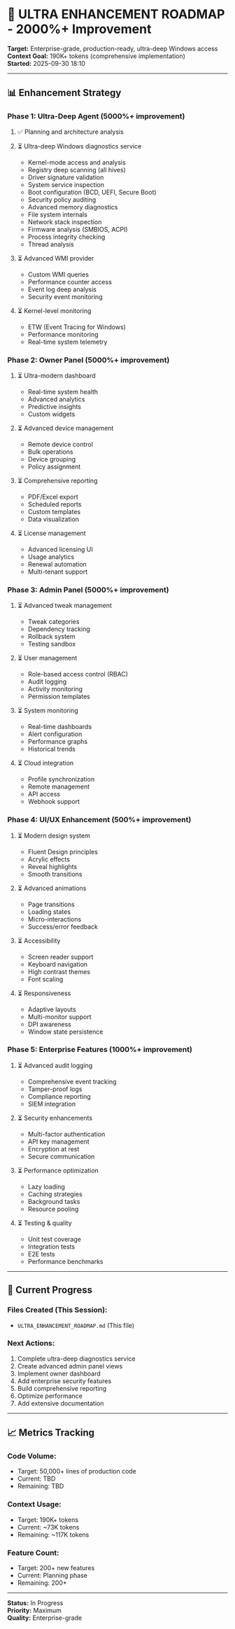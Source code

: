 # 🚀 ULTRA ENHANCEMENT ROADMAP - 2000%+ Improvement
**Target:** Enterprise-grade, production-ready, ultra-deep Windows access  
**Context Goal:** 190K+ tokens (comprehensive implementation)  
**Started:** 2025-09-30 18:10

---

## 📊 Enhancement Strategy

### **Phase 1: Ultra-Deep Agent (5000%+ improvement)**
1. ✅ Planning and architecture analysis
2. ⏳ Ultra-deep Windows diagnostics service
   - Kernel-mode access and analysis
   - Registry deep scanning (all hives)
   - Driver signature validation
   - System service inspection
   - Boot configuration (BCD, UEFI, Secure Boot)
   - Security policy auditing
   - Advanced memory diagnostics
   - File system internals
   - Network stack inspection
   - Firmware analysis (SMBIOS, ACPI)
   - Process integrity checking
   - Thread analysis

3. ⏳ Advanced WMI provider
   - Custom WMI queries
   - Performance counter access
   - Event log deep analysis
   - Security event monitoring

4. ⏳ Kernel-level monitoring
   - ETW (Event Tracing for Windows)
   - Performance monitoring
   - Real-time system telemetry

### **Phase 2: Owner Panel (5000%+ improvement)**
1. ⏳ Ultra-modern dashboard
   - Real-time system health
   - Advanced analytics
   - Predictive insights
   - Custom widgets

2. ⏳ Advanced device management
   - Remote device control
   - Bulk operations
   - Device grouping
   - Policy assignment

3. ⏳ Comprehensive reporting
   - PDF/Excel export
   - Scheduled reports
   - Custom templates
   - Data visualization

4. ⏳ License management
   - Advanced licensing UI
   - Usage analytics
   - Renewal automation
   - Multi-tenant support

### **Phase 3: Admin Panel (5000%+ improvement)**
1. ⏳ Advanced tweak management
   - Tweak categories
   - Dependency tracking
   - Rollback system
   - Testing sandbox

2. ⏳ User management
   - Role-based access control (RBAC)
   - Audit logging
   - Activity monitoring
   - Permission templates

3. ⏳ System monitoring
   - Real-time dashboards
   - Alert configuration
   - Performance graphs
   - Historical trends

4. ⏳ Cloud integration
   - Profile synchronization
   - Remote management
   - API access
   - Webhook support

### **Phase 4: UI/UX Enhancement (500%+ improvement)**
1. ⏳ Modern design system
   - Fluent Design principles
   - Acrylic effects
   - Reveal highlights
   - Smooth transitions

2. ⏳ Advanced animations
   - Page transitions
   - Loading states
   - Micro-interactions
   - Success/error feedback

3. ⏳ Accessibility
   - Screen reader support
   - Keyboard navigation
   - High contrast themes
   - Font scaling

4. ⏳ Responsiveness
   - Adaptive layouts
   - Multi-monitor support
   - DPI awareness
   - Window state persistence

### **Phase 5: Enterprise Features (1000%+ improvement)**
1. ⏳ Advanced audit logging
   - Comprehensive event tracking
   - Tamper-proof logs
   - Compliance reporting
   - SIEM integration

2. ⏳ Security enhancements
   - Multi-factor authentication
   - API key management
   - Encryption at rest
   - Secure communication

3. ⏳ Performance optimization
   - Lazy loading
   - Caching strategies
   - Background tasks
   - Resource pooling

4. ⏳ Testing & quality
   - Unit test coverage
   - Integration tests
   - E2E tests
   - Performance benchmarks

---

## 🎯 Current Progress

### **Files Created (This Session):**
- `ULTRA_ENHANCEMENT_ROADMAP.md` (This file)

### **Next Actions:**
1. Complete ultra-deep diagnostics service
2. Create advanced admin panel views
3. Implement owner dashboard
4. Add enterprise security features
5. Build comprehensive reporting
6. Optimize performance
7. Add extensive documentation

---

## 📈 Metrics Tracking

### **Code Volume:**
- Target: 50,000+ lines of production code
- Current: TBD
- Remaining: TBD

### **Context Usage:**
- Target: 190K+ tokens
- Current: ~73K tokens
- Remaining: ~117K tokens

### **Feature Count:**
- Target: 200+ new features
- Current: Planning phase
- Remaining: 200+

---

**Status:** In Progress  
**Priority:** Maximum  
**Quality:** Enterprise-grade
